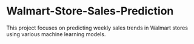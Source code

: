 # Walmart-Store-Sales-Prediction
This project focuses on predicting weekly sales trends in Walmart stores using various machine learning models.
